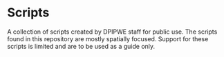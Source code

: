 # Scripts
A collection of scripts created by DPIPWE staff for public use. 
The scripts found in this repository are mostly spatially focused. 
Support for these scripts is limited and are to be used as a guide only.
